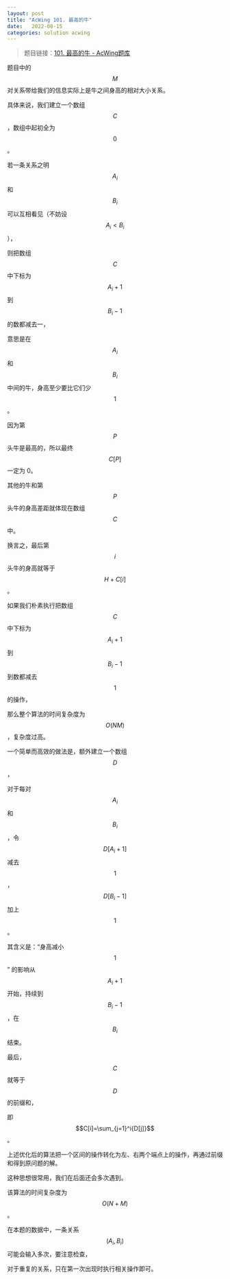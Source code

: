 ```yaml
---
layout: post
title: "AcWing 101. 最高的牛"
date:   2022-08-15
categories: solution acwing
---
```


> 题目链接：<a href="https://www.acwing.com/problem/content/103/" target="_blank">101. 最高的牛 - AcWing题库</a>

题目中的 $$M$$ 对关系带给我们的信息实际上是牛之间身高的相对大小关系。

具体来说，我们建立一个数组 $$C$$，数组中起初全为 $$0$$。

若一条关系之明 $$A_i$$ 和 $$B_i$$ 可以互相看见（不妨设 $$A_i<B_i$$），

则把数组 $$C$$ 中下标为 $$A_i+1$$ 到 $$B_i-1$$ 的数都减去一，

意思是在 $$A_i$$ 和 $$B_i$$ 中间的牛，身高至少要比它们少 $$1$$。

因为第 $$P$$ 头牛是最高的，所以最终 $$C[P]$$ 一定为 0。

其他的牛和第 $$P$$ 头牛的身高差距就体现在数组 $$C$$ 中。

换言之，最后第 $$i$$ 头牛的身高就等于 $$H+C[i]$$。

如果我们朴素执行把数组 $$C$$ 中下标为 $$A_i+1$$ 到 $$B_i-1$$ 到数都减去 $$1$$ 的操作，

那么整个算法的时间复杂度为 $$O(NM)$$，复杂度过高。

一个简单而高效的做法是，额外建立一个数组 $$D$$，

对于每对 $$A_i$$ 和 $$B_i$$，令 $$D[A_i+1]$$ 减去 $$1$$，$$D[B_i-1]$$ 加上 $$1$$。

其含义是：“身高减小 $$1$$” 的影响从 $$A_i+1$$ 开始，持续到 $$B_i-1$$，在 $$B_i$$ 结束。

最后， $$C$$ 就等于 $$D$$ 的前缀和，

即 $$C[i]=\sum_{j=1}^i{D[j]}$$。

上述优化后的算法把一个区间的操作转化为左、右两个端点上的操作，再通过前缀和得到原问题的解。

这种思想很常用，我们在后面还会多次遇到。

该算法的时间复杂度为 $$O(N+M)$$。

在本题的数据中，一条关系 $$(A_i,B_i)$$ 可能会输入多次，要注意检查，

对于重复的关系，只在第一次出现时执行相关操作即可。